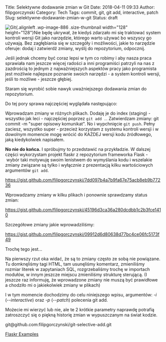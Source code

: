 Title: Selektywne dodawanie zmian w Git
Date: 2018-04-11 09:33
Author: filipgorczynski
Category: Tech
Tags: commit, git, git add, interactive, patch
Slug: selektywne-dodawanie-zmian-w-git
Status: draft

![Git](https://filipgorczynski.files.wordpress.com/2014/09/gitlogo.png?w=128){.alignleft .wp-image-886 .size-thumbnail width="128" height="128"}Nie będę ukrywał, że kiedyś zdarzało mi się traktować system kontroli wersji Git jako narzędzie, którego warto używać bo wszyscy go używają. Bez zagłębiania się w szczegóły i możliwości, jakie to narzędzie oferuje: dodaj i zatwierdź zmiany, wyślij do repozytorium, odpocznij.

Jeśli jednak chcemy być coraz lepsi w tym co robimy i aby nasza praca sprawiała nam jeszcze więcej radości a inni programiści patrzyli na nas z zazdrością to jednym z najważniejszych aspektów pracy jako programista jest możliwie najlepsze poznanie swoich narzędzi - a system kontroli wersji, jeśli to możliwe - jeszcze głębiej.

Staram się wyrobić sobie nawyk uważniejszego dodawania zmian do repozytorium.

Do tej pory sprawa najczęściej wyglądała następująco:

Wprowadzam zmiany w różnych plikach. Dodaję je do index (staging) - wszystko jak leci - najczęściej poprzez `git add .`. Zatwierdzam zmiany: git commit -m "super opisowy komunikat". No i wypchnięcie `git push`. Pełny zaciesz, wszystko super - przecież korzystam z systemu kontroli wersji i w dowolnym momencie mogę wrócić do KAŻDEJ wersji kodu źródłowego, jaką kiedykolwiek napisałem.

**No nie do końca.** I spróbujmy to przedstawić na przykładzie. W dalszej części wykorzystam projekt flaskr z repozytorium frameworka Flask - wybór taki motywuję swoim lenistwem do wymyślania kodu i wszelakie zmiany związane są tylko i wyłącznie z prezentacją kilku wartościowych argumentów `git add`.

https://gist.github.com/filipgorczynski/7dd097b4a7b9fa67e75acb8eb9b77236

Wprowadzamy zmiany w kilku plikach i ponownie sprawdzamy status zmian:

https://gist.github.com/filipgorczynski/45196d3ca36a280dcdbb1c2b3fce1410

Szczegółowe zmiany jakie wprowadziliśmy:

https://gist.github.com/filipgorczynski/09912d6d80638d77bc4ce06fc5173f49

Trochę tego jest...

Na pierwszy rzut oka widać, że są to zmiany często ze sobą nie powiązane. Tu domknęliśmy tagi HTML, tam usunęliśmy komentarz, zmieniliśmy rozmiar literek w zapytaniach SQL, rozgrzebaliśmy trochę w importach modułów, w innym jeszcze miejscu zmieniliśmy strukturę sterującą. (I jeszcze raz informuję, że wprowadzone zmiany nie muszą być prawidłowe a chodziło mi o jakiekolwiek zmiany w plikach)

I w tym momencie dochodzimy do celu niniejszego wpisu, argumentów: *-i* (*--interactive*) oraz *-p* (*--patch*) polecenia git add.

Możecie mi wierzyć lub nie, ale te 2 krótkie parametry naprawdę potrafią zatroszczyć się o piękną historię zmian w wypuszczanym na świat kodzie.

git\@github.com:filipgorczynski/git-selective-add.git

[Flaskr Examples](https://github.com/mitsuhiko/flask/tree/master/examples/flaskr)
